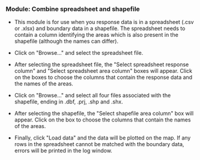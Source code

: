 ### **Module: Combine spreadsheet and shapefile**

* This module is for use when you response data is in a spreadsheet (.csv or .xlsx) and boundary data in a shapefile. The spreadsheet needs to contain a column identifying the areas which is also present in the shapefile (although the names can differ).

* Click on "Browse..." and select the spreadsheet file.

* After selecting the spreadsheet file, the "Select spreadsheet response column" and "Select spreadsheet area column" boxes will appear. Click on the boxes to choose the columns that contain the response data and the names of the areas.

* Click on "Browse..." and select all four files associated with the shapefile, ending in .dbf, .prj, .shp and .shx. 

* After selecting the shapefile, the "Select shapefile area column" box will appear. Click on the box to choose the columns that contain the names of the areas.

* Finally, click "Load data" and the data will be plotted on the map. If any rows in the spreadsheet cannot be matched with the boundary data, errors will be printed in the log window.
